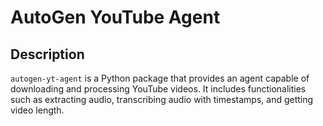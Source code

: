 # AutoGen YouTube Agent

## Description
`autogen-yt-agent` is a Python package that provides an agent capable of downloading and processing YouTube videos. It includes functionalities such as extracting audio, transcribing audio with timestamps, and getting video length.
